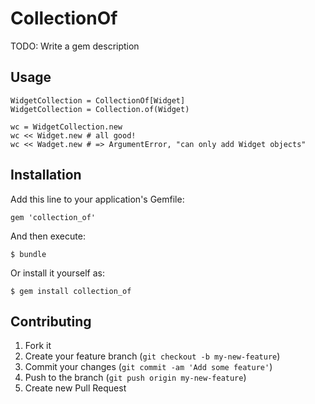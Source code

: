 # CollectionOf

TODO: Write a gem description

## Usage

    WidgetCollection = CollectionOf[Widget]
    WidgetCollection = Collection.of(Widget)

    wc = WidgetCollection.new
    wc << Widget.new # all good!
    wc << Wadget.new # => ArgumentError, "can only add Widget objects"

## Installation

Add this line to your application's Gemfile:

    gem 'collection_of'

And then execute:

    $ bundle

Or install it yourself as:

    $ gem install collection_of

## Contributing

1. Fork it
2. Create your feature branch (`git checkout -b my-new-feature`)
3. Commit your changes (`git commit -am 'Add some feature'`)
4. Push to the branch (`git push origin my-new-feature`)
5. Create new Pull Request
